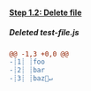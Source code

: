 [{]: <helper> (diffStep 1.2)

#### [Step 1.2: Delete file](../../../../commit/XXX)

##### Deleted test-file.js
```diff
@@ -1,3 +0,0 @@
-┊1┊ ┊foo
-┊2┊ ┊bar
-┊3┊ ┊baz🚫↵
```

[}]: #